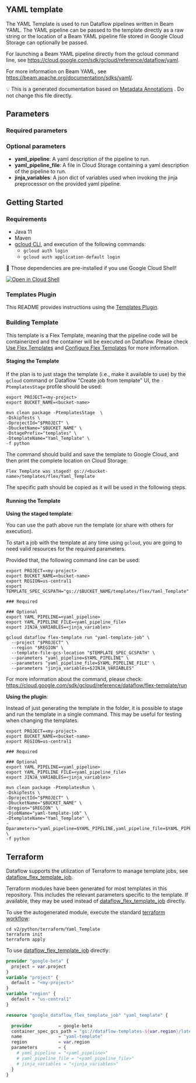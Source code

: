 
YAML template
---
The YAML Template is used to run Dataflow pipelines written in Beam YAML. The
YAML pipeline can be passed to the template directly as a raw string or the
location of a Beam YAML pipeline file stored in Google Cloud Storage can
optionally be passed.

For launching a Beam YAML pipeline directly from the gcloud command line, see
https://cloud.google.com/sdk/gcloud/reference/dataflow/yaml.

For more information on Beam YAML, see
https://beam.apache.org/documentation/sdks/yaml/.



:bulb: This is a generated documentation based
on [Metadata Annotations](https://github.com/GoogleCloudPlatform/DataflowTemplates#metadata-annotations)
. Do not change this file directly.

## Parameters

### Required parameters


### Optional parameters

* **yaml_pipeline**: A yaml description of the pipeline to run.
* **yaml_pipeline_file**: A file in Cloud Storage containing a yaml description of the pipeline to run.
* **jinja_variables**: A json dict of variables used when invoking the jinja preprocessor on the provided yaml pipeline.



## Getting Started

### Requirements

* Java 11
* Maven
* [gcloud CLI](https://cloud.google.com/sdk/gcloud), and execution of the
  following commands:
  * `gcloud auth login`
  * `gcloud auth application-default login`

:star2: Those dependencies are pre-installed if you use Google Cloud Shell!

[![Open in Cloud Shell](http://gstatic.com/cloudssh/images/open-btn.svg)](https://console.cloud.google.com/cloudshell/editor?cloudshell_git_repo=https%3A%2F%2Fgithub.com%2FGoogleCloudPlatform%2FDataflowTemplates.git&cloudshell_open_in_editor=python/src/main/java/com/google/cloud/teleport/templates/python/YAMLTemplate.java)

### Templates Plugin

This README provides instructions using
the [Templates Plugin](https://github.com/GoogleCloudPlatform/DataflowTemplates#templates-plugin).

### Building Template

This template is a Flex Template, meaning that the pipeline code will be
containerized and the container will be executed on Dataflow. Please
check [Use Flex Templates](https://cloud.google.com/dataflow/docs/guides/templates/using-flex-templates)
and [Configure Flex Templates](https://cloud.google.com/dataflow/docs/guides/templates/configuring-flex-templates)
for more information.

#### Staging the Template

If the plan is to just stage the template (i.e., make it available to use) by
the `gcloud` command or Dataflow "Create job from template" UI,
the `-PtemplatesStage` profile should be used:

```shell
export PROJECT=<my-project>
export BUCKET_NAME=<bucket-name>

mvn clean package -PtemplatesStage  \
-DskipTests \
-DprojectId="$PROJECT" \
-DbucketName="$BUCKET_NAME" \
-DstagePrefix="templates" \
-DtemplateName="Yaml_Template" \
-f python
```


The command should build and save the template to Google Cloud, and then print
the complete location on Cloud Storage:

```
Flex Template was staged! gs://<bucket-name>/templates/flex/Yaml_Template
```

The specific path should be copied as it will be used in the following steps.

#### Running the Template

**Using the staged template**:

You can use the path above run the template (or share with others for execution).

To start a job with the template at any time using `gcloud`, you are going to
need valid resources for the required parameters.

Provided that, the following command line can be used:

```shell
export PROJECT=<my-project>
export BUCKET_NAME=<bucket-name>
export REGION=us-central1
export TEMPLATE_SPEC_GCSPATH="gs://$BUCKET_NAME/templates/flex/Yaml_Template"

### Required

### Optional
export YAML_PIPELINE=<yaml_pipeline>
export YAML_PIPELINE_FILE=<yaml_pipeline_file>
export JINJA_VARIABLES=<jinja_variables>

gcloud dataflow flex-template run "yaml-template-job" \
  --project "$PROJECT" \
  --region "$REGION" \
  --template-file-gcs-location "$TEMPLATE_SPEC_GCSPATH" \
  --parameters "yaml_pipeline=$YAML_PIPELINE" \
  --parameters "yaml_pipeline_file=$YAML_PIPELINE_FILE" \
  --parameters "jinja_variables=$JINJA_VARIABLES"
```

For more information about the command, please check:
https://cloud.google.com/sdk/gcloud/reference/dataflow/flex-template/run


**Using the plugin**:

Instead of just generating the template in the folder, it is possible to stage
and run the template in a single command. This may be useful for testing when
changing the templates.

```shell
export PROJECT=<my-project>
export BUCKET_NAME=<bucket-name>
export REGION=us-central1

### Required

### Optional
export YAML_PIPELINE=<yaml_pipeline>
export YAML_PIPELINE_FILE=<yaml_pipeline_file>
export JINJA_VARIABLES=<jinja_variables>

mvn clean package -PtemplatesRun \
-DskipTests \
-DprojectId="$PROJECT" \
-DbucketName="$BUCKET_NAME" \
-Dregion="$REGION" \
-DjobName="yaml-template-job" \
-DtemplateName="Yaml_Template" \
-Dparameters="yaml_pipeline=$YAML_PIPELINE,yaml_pipeline_file=$YAML_PIPELINE_FILE,jinja_variables=$JINJA_VARIABLES" \
-f python
```

## Terraform

Dataflow supports the utilization of Terraform to manage template jobs,
see [dataflow_flex_template_job](https://registry.terraform.io/providers/hashicorp/google/latest/docs/resources/dataflow_flex_template_job).

Terraform modules have been generated for most templates in this repository. This includes the relevant parameters
specific to the template. If available, they may be used instead of
[dataflow_flex_template_job](https://registry.terraform.io/providers/hashicorp/google/latest/docs/resources/dataflow_flex_template_job)
directly.

To use the autogenerated module, execute the standard
[terraform workflow](https://developer.hashicorp.com/terraform/intro/core-workflow):

```shell
cd v2/python/terraform/Yaml_Template
terraform init
terraform apply
```

To use
[dataflow_flex_template_job](https://registry.terraform.io/providers/hashicorp/google/latest/docs/resources/dataflow_flex_template_job)
directly:

```terraform
provider "google-beta" {
  project = var.project
}
variable "project" {
  default = "<my-project>"
}
variable "region" {
  default = "us-central1"
}

resource "google_dataflow_flex_template_job" "yaml_template" {

  provider          = google-beta
  container_spec_gcs_path = "gs://dataflow-templates-${var.region}/latest/flex/Yaml_Template"
  name              = "yaml-template"
  region            = var.region
  parameters        = {
    # yaml_pipeline = "<yaml_pipeline>"
    # yaml_pipeline_file = "<yaml_pipeline_file>"
    # jinja_variables = "<jinja_variables>"
  }
}
```

